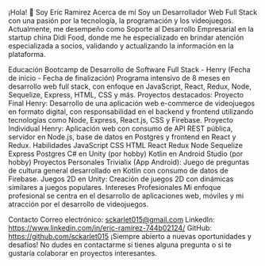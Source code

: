¡Hola! 👋 Soy Eric Ramirez
Acerca de mí
Soy un Desarrollador Web Full Stack con una pasión por la tecnología, la programación y los videojuegos. Actualmente, me desempeño como Soporte al Desarrollo Empresarial en la startup china Didi Food, donde me he especializado en brindar atención especializada a socios, validando y actualizando la información en la plataforma.

Educación
Bootcamp de Desarrollo de Software Full Stack - Henry (Fecha de inicio - Fecha de finalización)
Programa intensivo de 8 meses en desarrollo web full stack, con enfoque en JavaScript, React, Redux, Node, Sequelize, Express, HTML, CSS y más.
Proyectos destacados:
Proyecto Final Henry: Desarrollo de una aplicación web e-commerce de videojuegos en formato digital, con responsabilidad en el backend y frontend utilizando tecnologías como Node, Express, React.js, CSS y Firebase.
Proyecto Individual Henry: Aplicación web con consumo de API REST pública, servidor en Node.js, base de datos en Postgres y frontend en React y Redux.
Habilidades
JavaScript
CSS
HTML
React
Redux
Node
Sequelize
Express
Postgres
C# en Unity (por hobby)
Kotlin en Android Studio (por hobby)
Proyectos Personales
Trivialix (App Android): Juego de preguntas de cultura general desarrollado en Kotlin con consumo de datos de Firebase.
Juegos 2D en Unity: Creación de juegos 2D con dinámicas similares a juegos populares.
Intereses Profesionales
Mi enfoque profesional se centra en el desarrollo de aplicaciones web, móviles y mi atracción por el desarrollo de videojuegos.

Contacto
Correo electrónico: sckarlet015@gmail.com
LinkedIn: https://www.linkedin.com/in/eric-ramirez-744b02124/
GitHub: https://github.com/sckarlet015
¡Siempre abierto a nuevas oportunidades y desafíos! No dudes en contactarme si tienes alguna pregunta o si te gustaría colaborar en proyectos interesantes.
